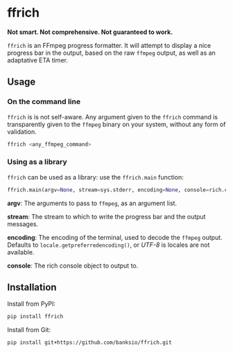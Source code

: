 # ffrich

**Not smart. Not comprehensive. Not guaranteed to work.**


`ffrich` is an FFmpeg progress formatter. It will attempt to display a
nice progress bar in the output, based on the raw `ffmpeg` output, as
well as an adaptative ETA timer.


## Usage

### On the command line

`ffrich` is is not self-aware. Any argument given to the `ffrich`
command is transparently given to the `ffmpeg` binary on
your system, without any form of validation.

```sh
ffrich <any_ffmpeg_command>
```

### Using as a library

`ffrich` can be used as a library: use the `ffrich.main`
function:

```python
ffrich.main(argv=None, stream=sys.stderr, encoding=None, console=rich.console.Console):
```

**argv**:   The arguments to pass to `ffmpeg`, as an argument list.

**stream**:   The stream to which to write the progress bar and the output
    messages.

**encoding**:   The encoding of the terminal, used to decode the `ffmpeg` output.
    Defaults to `locale.getpreferredencoding()`, or *UTF-8* is locales
    are not available.

**console**: The rich console object to output to.

## Installation

Install from PyPI:

```sh
pip install ffrich
```

Install from Git:

```sh
pip install git+https://github.com/banksio/ffrich.git
```
